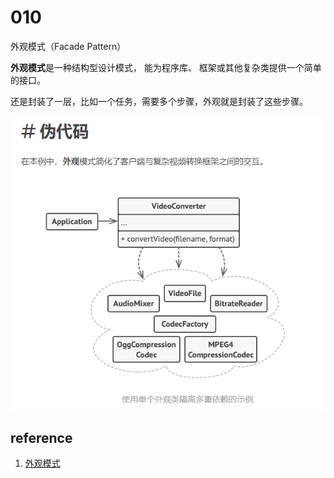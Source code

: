 # 010
外观模式（Facade Pattern）

**外观模式**是一种结构型设计模式， 能为程序库、 框架或其他复杂类提供一个简单的接口。

还是封装了一层，比如一个任务，需要多个步骤，外观就是封装了这些步骤。



![pseudo](image/pseudo.png)







## reference

1. [外观模式](https://refactoringguru.cn/design-patterns/facade)
